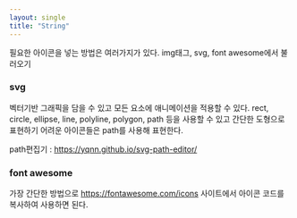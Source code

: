 ```yaml
---
layout: single
title: "String"
---
```

필요한 아이콘을 넣는 방법은 여러가지가 있다. img태그, svg, font awesome에서 불러오기

### svg

벡터기반 그래픽을 담을 수 있고 모든 요소에 애니메이션을 적용할 수 있다.
rect, circle, ellipse, line, polyline, polygon, path 등을 사용할 수 있고 간단한 도형으로 표현하기 어려운 아이콘들은 path를 사용해 표현한다.

path편집기 : https://yqnn.github.io/svg-path-editor/

### font awesome

가장 간단한 방법으로  https://fontawesome.com/icons 사이트에서 아이콘 코드를 복사하여 사용하면 된다.
